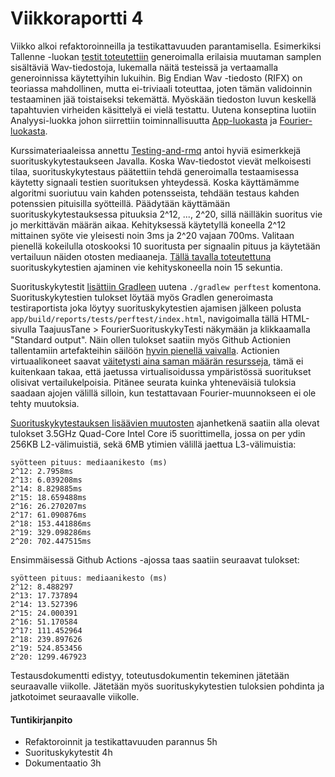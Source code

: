 # Viikkoraportti 4

Viikko alkoi refaktoroinneilla ja testikattavuuden parantamisella. Esimerkiksi Tallenne -luokan [testit toteutettiin](https://github.com/Segrel/TaajuusTane/commit/78fd5fe75bbe4803bd15826946c22f1903d38ec4) generoimalla erilaisia muutaman samplen sisältäviä Wav-tiedostoja, lukemalla näitä testeissä ja vertaamalla generoinnissa käytettyihin lukuihin. Big Endian Wav -tiedosto (RIFX) on teoriassa mahdollinen, mutta ei-triviaali toteuttaa, joten tämän validoinnin testaaminen jää toistaiseksi tekemättä. Myöskään tiedoston luvun keskellä tapahtuvien virheiden käsittelyä ei vielä testattu. Uutena konseptina luotiin Analyysi-luokka johon siirrettiin toiminnallisuutta [App-luokasta](https://github.com/Segrel/TaajuusTane/commit/95116d15ff26b988e133bc5fe33fbfd426e93e91) ja [Fourier-luokasta](https://github.com/Segrel/TaajuusTane/commit/1b690cfd65c5087dd6661a52fb3064db46797016).

Kurssimateriaaleissa annettu [Testing-and-rmq](https://github.com/TiraLabra/Testing-and-rmq) antoi hyviä esimerkkejä suorituskykytestaukseen Javalla. Koska Wav-tiedostot vievät melkoisesti tilaa, suorituskykytestaus päätettiin tehdä generoimalla testaamisessa käytetty signaali testien suorituksen yhteydessä. Koska käyttämämme algoritmi suoriutuu vain kahden potensseista, tehdään testaus kahden potenssien pituisilla syötteillä. Päädytään käyttämään suorituskykytestauksessa pituuksia 2^12, ..., 2^20, sillä näilläkin suoritus vie jo merkittävän määrän aikaa. Kehityksessä käytetyllä koneella 2^12 mittainen syöte vie yleisesti noin 3ms ja 2^20 vajaan 700ms. Valitaan pienellä kokeilulla otoskooksi 10 suoritusta per signaalin pituus ja käytetään vertailuun näiden otosten mediaaneja. [Tällä tavalla toteutettuna](https://github.com/Segrel/TaajuusTane/commit/) suorituskykytestien ajaminen vie kehityskoneella noin 15 sekuntia.

Suorituskykytestit [lisättiin Gradleen](https://github.com/Segrel/TaajuusTane/commit/17bda8b2ee4fe709e459543c3a73443f997d5e08) uutena `./gradlew perftest` komentona. Suorituskykytestien tulokset löytää myös Gradlen generoimasta testiraportista joka löytyy suorituskykytestien ajamisen jälkeen polusta `app/build/reports/tests/perftest/index.html`, navigoimalla tällä HTML-sivulla TaajuusTane > FourierSuorituskykyTesti näkymään ja klikkaamalla "Standard output". Näin ollen tulokset saatiin myös Github Actionien tallentamiin artefakteihin säilöön [hyvin pienellä vaivalla](https://github.com/Segrel/TaajuusTane/commit/7b12db3289f7b02a798411268c38a31f5ef3bfbe). Actionien virtuaalikoneet saavat [väitetysti aina saman määrän resursseja](https://docs.github.com/en/free-pro-team@latest/actions/reference/specifications-for-github-hosted-runners), tämä ei kuitenkaan takaa, että jaetussa virtualisoidussa ympäristössä suoritukset olisivat vertailukelpoisia. Pitänee seurata kuinka yhteneväisiä tuloksia saadaan ajojen välillä silloin, kun testattavaan Fourier-muunnokseen ei ole tehty muutoksia.

[Suorituskykytestauksen lisäävien muutosten](https://github.com/Segrel/TaajuusTane/commit/6036331df2e1047137b6aaa6d5e0941c3ef16e56) ajanhetkenä saatiin alla olevat tulokset 3.5GHz Quad-Core Intel Core i5 suorittimella, jossa on per ydin 256KB L2-välimuistiä, sekä 6MB ytimien välillä jaettua L3-välimuistia:
```
syötteen pituus: mediaanikesto (ms)
2^12: 2.7958ms
2^13: 6.039208ms
2^14: 8.829885ms
2^15: 18.659488ms
2^16: 26.270207ms
2^17: 61.090876ms
2^18: 153.441886ms
2^19: 329.098286ms
2^20: 702.447515ms
```

Ensimmäisessä Github Actions -ajossa taas saatiin seuraavat tulokset:
```
syötteen pituus: mediaanikesto (ms)
2^12: 8.488297
2^13: 17.737894
2^14: 13.527396
2^15: 24.000391
2^16: 51.170584
2^17: 111.452964
2^18: 239.897626
2^19: 524.853456
2^20: 1299.467923
```

Testausdokumentti edistyy, toteutusdokumentin tekeminen jätetään seuraavalle viikolle. Jätetään myös suorituskykytestien tuloksien pohdinta ja jatkotoimet seuraavalle viikolle.

#### Tuntikirjanpito
- Refaktoroinnit ja testikattavuuden parannus 5h
- Suorituskykytestit 4h
- Dokumentaatio 3h
